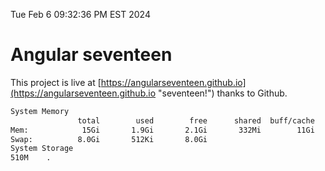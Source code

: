 Tue Feb  6 09:32:36 PM EST 2024

# Angular seventeen


This project is live at [https://angularseventeen.github.io](https://angularseventeen.github.io "seventeen!") thanks to Github.

```bash
System Memory
               total        used        free      shared  buff/cache   available
Mem:            15Gi       1.9Gi       2.1Gi       332Mi        11Gi        13Gi
Swap:          8.0Gi       512Ki       8.0Gi
System Storage
510M	.
```
```bash
